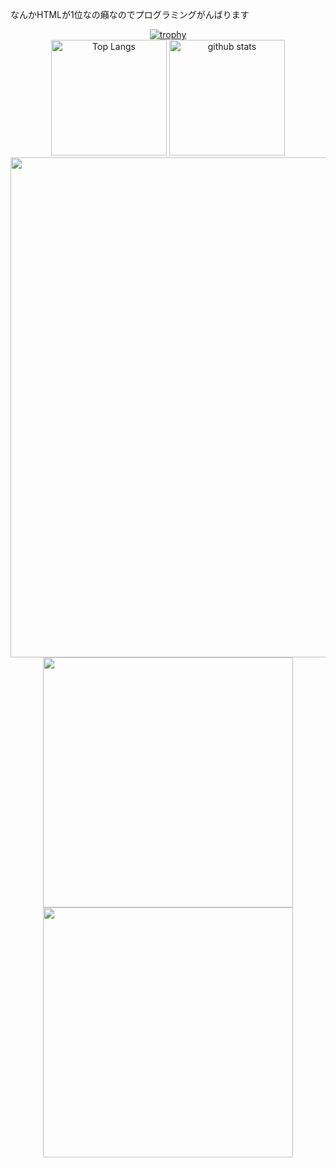 なんかHTMLが1位なの癪なのでプログラミングがんばります

<div align="center">
  <a href="https://github.com/ryo-ma/github-profile-trophy">
    <img src="https://github-profile-trophy.vercel.app/?username=Shiryu-Toujima-1f10210346&theme=onedark&column=7" alt="trophy">
  </a>
</div>

<div align="center">
  <img alt="Top Langs" height="185" src="https://github-readme-stats.vercel.app/api/top-langs/?username=Shiryu-Toujima-1f10210346&layout=compact&show_icons=true&theme=onedark">
  <img alt="github stats" height="185" src="https://github-readme-stats.vercel.app/api?username=Shiryu-Toujima-1f10210346&theme=onedark&show_icons=true">
</div>

<div align="center">
  <img src="http://github-profile-summary-cards.vercel.app/api/cards/profile-details?username=Shiryu-Toujima-1f10210346&theme=slateorange" width="800">
</div>

<div align="center">
  <img src="http://github-profile-summary-cards.vercel.app/api/cards/stats?username=Shiryu-Toujima-1f10210346&theme=slateorange" width="400">
  <img src="http://github-profile-summary-cards.vercel.app/api/cards/productive-time?username=Shiryu-Toujima-1f10210346&theme=slateorange&utcOffset=8" width="400">
</div>
